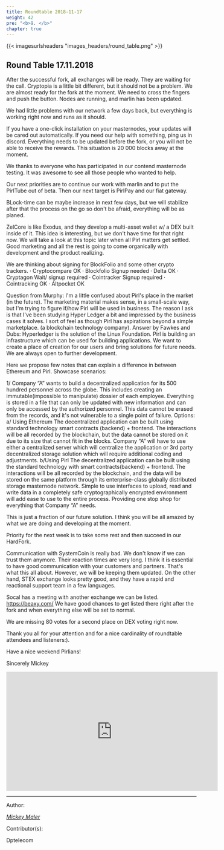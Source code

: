 ```yaml
---
title: Roundtable 2018-11-17
weight: 42
pre: "<b>9. </b>"
chapter: true
---
```


{{< imagesurlsheaders "images_headers/round_table.png" >}}



## Round Table 17.11.2018

After the successful fork, all exchanges will be ready. They are waiting for the call. Cryptopia is a little bit different, but it should not be a problem. We are almost ready for the fork at the moment.
We need to cross the fingers and push the button.
Nodes are running, and marlin has been updated.

We had little problems with our network a few days back, but everything is working right now and runs as it should.

If you have a one-click installation on your masternodes, your updates will be cared out automatically. If you need our help with something, ping us in discord. Everything needs to be updated before the fork, or you will not be able to receive the rewards. This situation is 20 000 blocks away at the moment.

We thanks to everyone who has participated in our contend masternode testing. It was awesome to see all those people who wanted to help.

Our next priorities are to continue our work with marlin and to put the PirlTube out of beta. Then our next target is PirlPay and our fiat gateway.

BLock-time can be maybe increase in next few days, but we will stabilize after that the process on the go so don't be afraid, everything will be as planed.

ZelCore is like Exodus, and they develop a multi-asset wallet w/ a DEX built inside of it. This idea is interesting, but we don't have time for that right now. We will take a look at this topic later when all Pirl matters get settled.
Good marketing and all the rest is going to come organically with development and the product realizing.

We are thinking about signing for BlockFolio and some other crypto trackers.
·         Cryptocompare    OK
·         Blockfolio       Signup needed
·         Delta            OK
·         Cryptagon        Wait/ signup required
·         Cointracker      Signup required
·         Cointracking     OK
·         Altpocket        OK

Question from Murphy:
I'm a little confused about Pirl's place in the market (in the future).  The marketing material makes sense, in a small-scale way, but I'm trying to figure if/how Pirl will be used in business.  The reason I ask is that I've been studying Hyper Ledger a bit and impressed by the business cases it solves.  I sort of feel as though Pirl has aspirations beyond a simple marketplace. (a blockchain technology company).
Answer by Fawkes and Dubs:
Hyperledger is the solution of the Linux Foundation. Pirl is building an infrastructure which can be used for building applications. We want to create a place of creation for our users and bring solutions for future needs.  We are always open to further development.

Here we propose few notes that can explain a difference in between Ethereum and Pirl.
Showcase scenarios:

1/ Company “A” wants to build a decentralized application for its 500 hundred personnel across the globe. This includes creating an immutable(impossible to manipulate) dossier of each employee. Everything is stored in a file that can only be updated with new information and can only be accessed by the authorized personnel. This data cannot be erased from the records, and it's not vulnerable to a single point of failure.
Options:
a/ Using Ethereum
The decentralized application can be built using standard technology smart contracts (backend) + frontend. The interactions will be all recorded by the blockchain, but the data cannot be stored on it due to its size that cannot fit in the blocks. Company “A” will have to use either a centralized server which will centralize the application or 3rd party decentralized storage solution which will require additional coding and adjustments.
b/Using Pirl
The decentralized application can be built using the standard technology with smart contracts(backend) + frontend. The interactions will be all recorded by the blockchain, and the data will be stored on the same platform through its enterprise-class globally distributed storage masternode network. Simple to use interfaces to upload, read and write data in a completely safe cryptographically encrypted environment will add ease to use to the entire process. Providing one stop shop for everything that Company “A” needs.

This is just a fraction of our future solution. I think you will be all amazed by what we are doing and developing at the moment.

Priority for the next week is to take some rest and then succeed in our HardFork.

Communication with SystemCoin is really bad. We don't know if we can trust them anymore. Their reaction times are very long. I think it is essential to have good communication with your customers and partners. That's what this all about. However, we will be keeping them updated.
On the other hand, STEX exchange looks pretty good, and they have a rapid and reactional support team in a few languages.

Socal has a meeting with another exchange we can be listed. https://beaxy.com/ We have good chances to get listed there right after the fork and when everything else will be set to normal.

We are missing 80 votes for a second place on DEX voting right now.

Thank you all for your attention and for a nice cardinality of roundtable attendees and  listeners:).

Have a nice weekend Pirlians!




Sincerely Mickey



<iframe width="560" height="315" src="https://share.pirltube.com/content/video/0x742bc2577b6af96ba973ccf3fe53770e7de0bb0307903e6c0d534f35e7f06b6d" frameborder="0" allow="accelerometer; autoplay; encrypted-media; gyroscope; picture-in-picture" allowfullscreen></iframe>


---
Author:


_[Mickey Maler](https://twitter.com/MickeyMaler)_


Contributor(s):


Dptelecom
